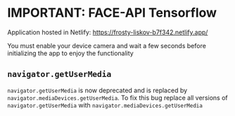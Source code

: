 # IMPORTANT: FACE-API Tensorflow

Application hosted in Netlify: https://frosty-liskov-b7f342.netlify.app/

You must enable your device camera and wait a few seconds before initializing the app to enjoy the functionality

## `navigator.getUserMedia`

`navigator.getUserMedia` is now deprecated and is replaced by `navigator.mediaDevices.getUserMedia`. To fix this bug replace all versions of `navigator.getUserMedia` with `navigator.mediaDevices.getUserMedia`
